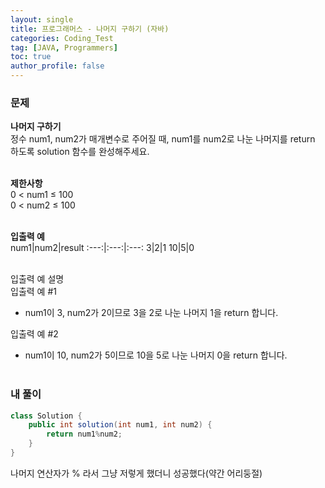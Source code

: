 ```yaml
---
layout: single
title: 프로그래머스 - 나머지 구하기 (자바)
categories: Coding_Test
tag: [JAVA, Programmers]
toc: true
author_profile: false
---
```


### 문제
**나머지 구하기** <br/>
정수 num1, num2가 매개변수로 주어질 때, num1를 num2로 나눈 나머지를 return 하도록 solution 함수를 완성해주세요. <br/><br/>

**제한사항** <br/>
0 < num1 ≤ 100 <br/>
0 < num2 ≤ 100 
<br/><br/>

**입출력 예** <br/>
num1|num2|result
:---:|:---:|:---:
3|2|1
10|5|0
<br/><br/>

입출력 예 설명<br/>
입출력 예 #1
 * num1이 3, num2가 2이므로 3을 2로 나눈 나머지 1을 return 합니다. <br/>

입출력 예 #2
 * num1이 10, num2가 5이므로 10을 5로 나눈 나머지 0을 return 합니다.
<br/><br/>

### 내 풀이
```java
class Solution {
    public int solution(int num1, int num2) {
        return num1%num2;
    }
}
```
나머지 연산자가 % 라서 그냥 저렇게 했더니 성공했다(약간 어리둥절)